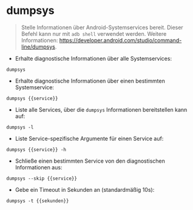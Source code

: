 # dumpsys

> Stelle Informationen über Android-Systemservices bereit.
> Dieser Befehl kann nur mit `adb shell` verwendet werden.
> Weitere Informationen: <https://developer.android.com/studio/command-line/dumpsys>.

- Erhalte diagnostische Informationen über alle Systemservices:

`dumpsys`

- Erhalte diagnostische Informationen über einen bestimmten Systemservice:

`dumpsys {{service}}`

- Liste alle Services, über die `dumpsys` Informationen bereitstellen kann auf:

`dumpsys -l`

- Liste Service-spezifische Argumente für einen Service auf:

`dumpsys {{service}} -h`

- Schließe einen bestimmten Service von den diagnostischen Informationen aus:

`dumpsys --skip {{service}}`

- Gebe ein Timeout in Sekunden an (standardmäßig 10s):

`dumpsys -t {{sekunden}}`
